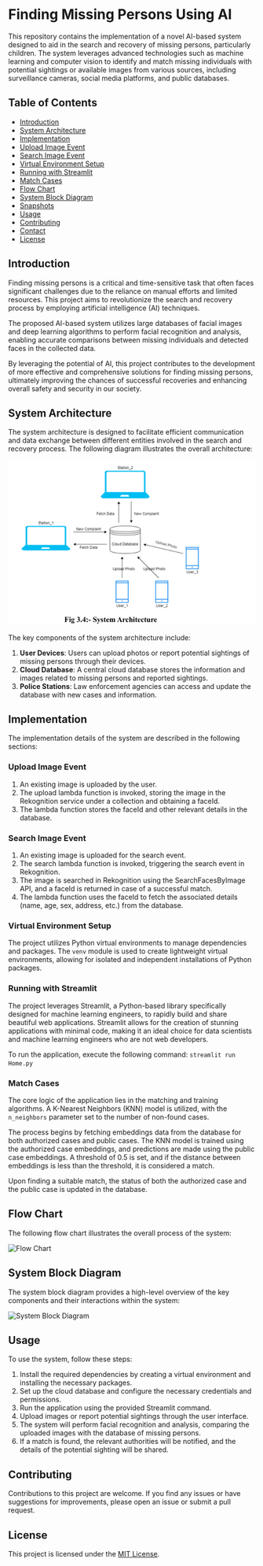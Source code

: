 # Finding Missing Persons Using AI

This repository contains the implementation of a novel AI-based system designed to aid in the search and recovery of missing persons, particularly children. The system leverages advanced technologies such as machine learning and computer vision to identify and match missing individuals with potential sightings or available images from various sources, including surveillance cameras, social media platforms, and public databases.

## Table of Contents

- [Introduction](#introduction)
- [System Architecture](#system-architecture)
- [Implementation](#implementation)
 - [Upload Image Event](#upload-image-event)
 - [Search Image Event](#search-image-event)
 - [Virtual Environment Setup](#virtual-environment-setup)
 - [Running with Streamlit](#running-with-streamlit)
 - [Match Cases](#match-cases)
- [Flow Chart](#flow-chart)
- [System Block Diagram](#system-block-diagram)
- [Snapshots](#snapshots)
- [Usage](#usage)
- [Contributing](#contributing)
- [Contact](#contact)
- [License](#license)

## Introduction

Finding missing persons is a critical and time-sensitive task that often faces significant challenges due to the reliance on manual efforts and limited resources. This project aims to revolutionize the search and recovery process by employing artificial intelligence (AI) techniques.

The proposed AI-based system utilizes large databases of facial images and deep learning algorithms to perform facial recognition and analysis, enabling accurate comparisons between missing individuals and detected faces in the collected data.

By leveraging the potential of AI, this project contributes to the development of more effective and comprehensive solutions for finding missing persons, ultimately improving the chances of successful recoveries and enhancing overall safety and security in our society.

## System Architecture

The system architecture is designed to facilitate efficient communication and data exchange between different entities involved in the search and recovery process. The following diagram illustrates the overall architecture:

![System Architecture](/images/System_architecture.png)

The key components of the system architecture include:

1. **User Devices**: Users can upload photos or report potential sightings of missing persons through their devices.
2. **Cloud Database**: A central cloud database stores the information and images related to missing persons and reported sightings.
3. **Police Stations**: Law enforcement agencies can access and update the database with new cases and information.

## Implementation

The implementation details of the system are described in the following sections:

### Upload Image Event

1. An existing image is uploaded by the user.
2. The upload lambda function is invoked, storing the image in the Rekognition service under a collection and obtaining a faceId.
3. The lambda function stores the faceId and other relevant details in the database.

### Search Image Event

1. An existing image is uploaded for the search event.
2. The search lambda function is invoked, triggering the search event in Rekognition.
3. The image is searched in Rekognition using the SearchFacesByImage API, and a faceId is returned in case of a successful match.
4. The lambda function uses the faceId to fetch the associated details (name, age, sex, address, etc.) from the database.

### Virtual Environment Setup

The project utilizes Python virtual environments to manage dependencies and packages. The `venv` module is used to create lightweight virtual environments, allowing for isolated and independent installations of Python packages.

### Running with Streamlit

The project leverages Streamlit, a Python-based library specifically designed for machine learning engineers, to rapidly build and share beautiful web applications. Streamlit allows for the creation of stunning applications with minimal code, making it an ideal choice for data scientists and machine learning engineers who are not web developers.

To run the application, execute the following command:
```streamlit run Home.py```

### Match Cases

The core logic of the application lies in the matching and training algorithms. A K-Nearest Neighbors (KNN) model is utilized, with the `n_neighbors` parameter set to the number of non-found cases.

The process begins by fetching embeddings data from the database for both authorized cases and public cases. The KNN model is trained using the authorized case embeddings, and predictions are made using the public case embeddings. A threshold of 0.5 is set, and if the distance between embeddings is less than the threshold, it is considered a match.

Upon finding a suitable match, the status of both the authorized case and the public case is updated in the database.

## Flow Chart

The following flow chart illustrates the overall process of the system:

![Flow Chart](/images/Flow_chart.png)

## System Block Diagram

The system block diagram provides a high-level overview of the key components and their interactions within the system:

![System Block Diagram](images/System_block_diagram.png)

## Usage

To use the system, follow these steps:

1. Install the required dependencies by creating a virtual environment and installing the necessary packages.
2. Set up the cloud database and configure the necessary credentials and permissions.
3. Run the application using the provided Streamlit command.
4. Upload images or report potential sightings through the user interface.
5. The system will perform facial recognition and analysis, comparing the uploaded images with the database of missing persons.
6. If a match is found, the relevant authorities will be notified, and the details of the potential sighting will be shared.

## Contributing

Contributions to this project are welcome. If you find any issues or have suggestions for improvements, please open an issue or submit a pull request.

## License

This project is licensed under the [MIT License](LICENSE).


